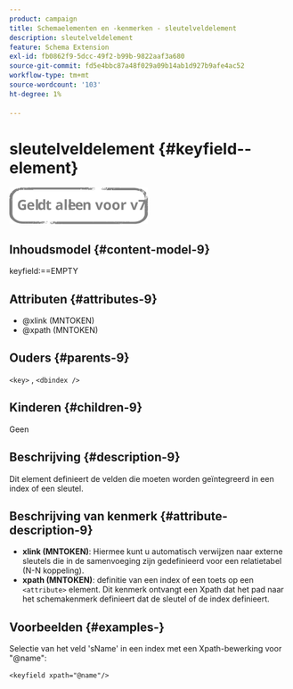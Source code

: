 ```yaml
---
product: campaign
title: Schemaelementen en -kenmerken - sleutelveldelement
description: sleutelveldelement
feature: Schema Extension
exl-id: fb0862f9-5dcc-49f2-b99b-9822aaf3a680
source-git-commit: fd5e4bbc87a48f029a09b14ab1d927b9afe4ac52
workflow-type: tm+mt
source-wordcount: '103'
ht-degree: 1%

---
```


# sleutelveldelement {#keyfield--element}

![](../../../assets/v7-only.svg)

## Inhoudsmodel {#content-model-9}

keyfield:==EMPTY

## Attributen {#attributes-9}

* @xlink (MNTOKEN)
* @xpath (MNTOKEN)

## Ouders {#parents-9}

`<key>`  ,  `<dbindex />`

## Kinderen {#children-9}

Geen

## Beschrijving {#description-9}

Dit element definieert de velden die moeten worden geïntegreerd in een index of een sleutel.

## Beschrijving van kenmerk {#attribute-description-9}

* **xlink (MNTOKEN)**: Hiermee kunt u automatisch verwijzen naar externe sleutels die in de samenvoeging zijn gedefinieerd voor een relatietabel (N-N koppeling).
* **xpath (MNTOKEN)**: definitie van een index of een toets op een `<attribute>`  element. Dit kenmerk ontvangt een Xpath dat het pad naar het schemakenmerk definieert dat de sleutel of de index definieert.

## Voorbeelden {#examples-}

Selectie van het veld &#39;sName&#39; in een index met een Xpath-bewerking voor &quot;@name&quot;:

```
<keyfield xpath="@name"/>
```

